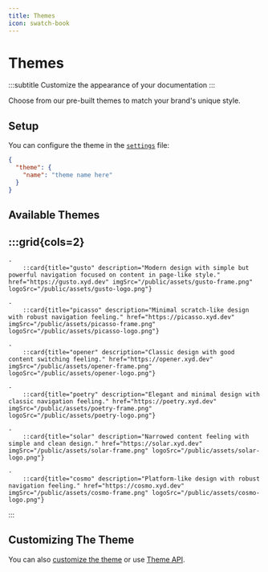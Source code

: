 ```yaml
---
title: Themes
icon: swatch-book
---
```


# Themes
:::subtitle
Customize the appearance of your documentation
:::

Choose from our pre-built themes to match your brand's unique style.

## Setup
You can configure the theme in the [`settings`](/docs/guides/settings) file:

```json
{
  "theme": {
    "name": "theme name here"
  }
}
```

## Available Themes

:::grid{cols=2}
- 
    - 
        ::card{title="gusto" description="Modern design with simple but powerful navigation focused on content in page-like style." href="https://gusto.xyd.dev" imgSrc="/public/assets/gusto-frame.png" logoSrc="/public/assets/gusto-logo.png"}

    - 
        ::card{title="picasso" description="Minimal scratch-like design with robust navigation feeling." href="https://picasso.xyd.dev" imgSrc="/public/assets/picasso-frame.png" logoSrc="/public/assets/picasso-logo.png"}

    - 
        ::card{title="opener" description="Classic design with good content switching feeling." href="https://opener.xyd.dev" imgSrc="/public/assets/opener-frame.png" logoSrc="/public/assets/opener-logo.png"}
   
    - 
        ::card{title="poetry" description="Elegant and minimal design with classic navigation feeling." href="https://poetry.xyd.dev" imgSrc="/public/assets/poetry-frame.png" logoSrc="/public/assets/poetry-logo.png"}
   
    - 
        ::card{title="solar" description="Narrowed content feeling with simple and clean design." href="https://solar.xyd.dev" imgSrc="/public/assets/solar-frame.png" logoSrc="/public/assets/solar-logo.png"}

    - 
        ::card{title="cosmo" description="Platform-like design with robust navigation feeling." href="https://cosmo.xyd.dev" imgSrc="/public/assets/cosmo-frame.png" logoSrc="/public/assets/cosmo-logo.png"}
:::

## Customizing The Theme

You can also [customize the theme](/docs/guides/customization-quickstart) or
use [Theme API](/docs/guides/theme-api).

